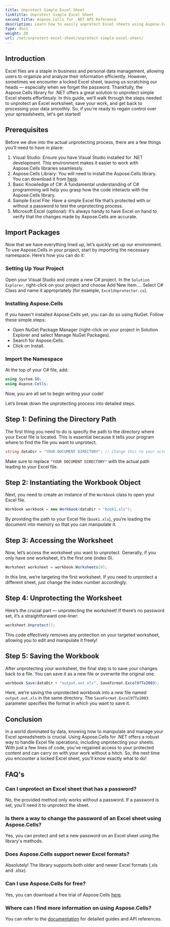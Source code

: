 ```yaml
---
title: Unprotect Simple Excel Sheet
linktitle: Unprotect Simple Excel Sheet
second_title: Aspose.Cells for .NET API Reference
description: Learn how to easily unprotect Excel sheets using Aspose.Cells for .NET with this step-by-step guide. Regain access to your data in no time.
type: docs
weight: 30
url: /net/unprotect-excel-sheet/unprotect-simple-excel-sheet/
---
```

## Introduction

Excel files are a staple in business and personal data management, allowing users to organize and analyze their information efficiently. However, sometimes we encounter a locked Excel sheet, leaving us scratching our heads — especially when we forget the password. Thankfully, the Aspose.Cells library for .NET offers a great solution to unprotect simple Excel sheets effortlessly. In this guide, we’ll walk through the steps needed to unprotect an Excel worksheet, save your work, and get back to processing your data smoothly. So, if you're ready to regain control over your spreadsheets, let's get started!

## Prerequisites

Before we dive into the actual unprotecting process, there are a few things you’ll need to have in place:

1. Visual Studio: Ensure you have Visual Studio installed for .NET development. This environment makes it easier to work with Aspose.Cells libraries seamlessly.
2. Aspose.Cells Library: You will need to install the Aspose.Cells library. You can download it from [here](https://releases.aspose.com/cells/net/).
3. Basic Knowledge of C#: A fundamental understanding of C# programming will help you grasp how the code interacts with the Aspose.Cells library.
4. Sample Excel File: Have a simple Excel file that’s protected with or without a password to test the unprotecting process.
5. Microsoft Excel (optional): It’s always handy to have Excel on hand to verify that the changes made by Aspose.Cells are accurate.

## Import Packages

Now that we have everything lined up, let’s quickly set up our environment. To use Aspose.Cells in your project, start by importing the necessary namespace. Here’s how you can do it:

### Setting Up Your Project

Open your Visual Studio and create a new C# project. In the `Solution Explorer`, right-click on your project and choose Add New Item.... Select C# Class and name it appropriately (for example, `ExcelUnprotector.cs`).

### Installing Aspose.Cells

If you haven't installed Aspose.Cells yet, you can do so using NuGet. Follow these simple steps:

- Open NuGet Package Manager (right-click on your project in Solution Explorer and select Manage NuGet Packages).
- Search for Aspose.Cells.
- Click on Install.

### Import the Namespace

At the top of your C# file, add:

```csharp
using System.IO;
using Aspose.Cells;
```

Now, you are all set to begin writing your code!

Let’s break down the unprotecting process into detailed steps.

## Step 1: Defining the Directory Path

The first thing you need to do is specify the path to the directory where your Excel file is located. This is essential because it tells your program where to find the file you want to unprotect.

```csharp
string dataDir = "YOUR DOCUMENT DIRECTORY"; // Change this to your actual path
```

Make sure to replace `"YOUR DOCUMENT DIRECTORY"` with the actual path leading to your Excel file.

## Step 2: Instantiating the Workbook Object

Next, you need to create an instance of the `Workbook` class to open your Excel file.

```csharp
Workbook workbook = new Workbook(dataDir + "book1.xls");
```

By providing the path to your Excel file (`book1.xls`), you’re loading the document into memory so that you can manipulate it.

## Step 3: Accessing the Worksheet

Now, let’s access the worksheet you want to unprotect. Generally, if you only have one worksheet, it’s the first one (index 0).

```csharp
Worksheet worksheet = workbook.Worksheets[0];
```

In this line, we’re targeting the first worksheet. If you need to unprotect a different sheet, just change the index number accordingly.

## Step 4: Unprotecting the Worksheet

Here’s the crucial part — unprotecting the worksheet! If there’s no password set, it’s a straightforward one-liner:

```csharp
worksheet.Unprotect();
```

This code effectively removes any protection on your targeted worksheet, allowing you to edit and manipulate it freely!

## Step 5: Saving the Workbook

After unprotecting your worksheet, the final step is to save your changes back to a file. You can save it as a new file or overwrite the original one.

```csharp
workbook.Save(dataDir + "output.out.xls", SaveFormat.Excel97To2003);
```

Here, we’re saving the unprotected workbook into a new file named `output.out.xls` in the same directory. The `SaveFormat.Excel97To2003` parameter specifies the format in which you want to save it.

## Conclusion

In a world dominated by data, knowing how to manipulate and manage your Excel spreadsheets is crucial. Using Aspose.Cells for .NET offers a robust way to handle Excel file operations, including unprotecting your sheets. With just a few lines of code, you’ve regained access to your protected content and can carry on with your work without a hitch. So, the next time you encounter a locked Excel sheet, you'll know exactly what to do!

## FAQ's

### Can I unprotect an Excel sheet that has a password?
No, the provided method only works without a password. If a password is set, you'll need it to unprotect the sheet.

### Is there a way to change the password of an Excel sheet using Aspose.Cells?
Yes, you can protect and set a new password on an Excel sheet using the library's methods.

### Does Aspose.Cells support newer Excel formats?
Absolutely! The library supports both older and newer Excel formats (.xls and .xlsx).

### Can I use Aspose.Cells for free?
Yes, you can download a free trial of Aspose.Cells [here](https://releases.aspose.com/).

### Where can I find more information on using Aspose.Cells?
You can refer to the [documentation](https://reference.aspose.com/cells/net/) for detailed guides and API references.
